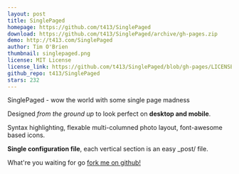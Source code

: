 ```yaml
---
layout: post
title: SinglePaged
homepage: https://github.com/t413/SinglePaged
download: https://github.com/t413/SinglePaged/archive/gh-pages.zip
demo: http://t413.com/SinglePaged
author: Tim O'Brien
thumbnail: singlepaged.png
license: MIT License
license_link: https://github.com/t413/SinglePaged/blob/gh-pages/LICENSE.txt
github_repo: t413/SinglePaged
stars: 232
---
```


SinglePaged - wow the world with some single page madness

Designed *from the ground up* to look perfect on **desktop and mobile**.

Syntax highlighting, flexable multi-columned photo layout, font-awesome
based icons.

**Single configuration file**, each vertical section is an easy _post/
file.

What're you waiting for go [fork me on
github!](https://github.com/t413/SinglePaged#setup-as-user-homepage)
